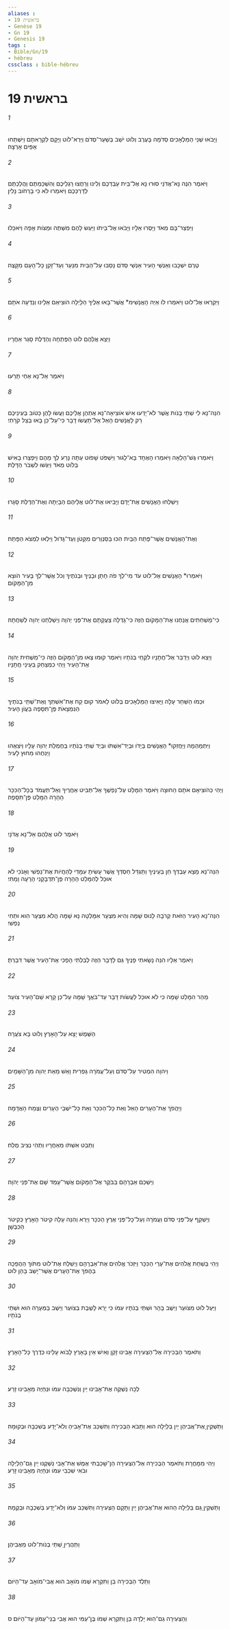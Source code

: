 ```yaml
---
aliases : 
- בראשית 19
- Genèse 19
- Gn 19
- Genesis 19
tags : 
- Bible/Gn/19
- hébreu
cssclass : bible-hébreu
---
```


# בראשית 19

###### 1
וַיָּבֹאוּ שְׁנֵי הַמַּלְאָכִים סְדֹמָה בָּעֶרֶב וְלֹוט יֹשֵׁב בְּשַׁעַר־סְדֹם וַיַּרְא־לֹוט וַיָּקָם לִקְרָאתָם וַיִּשְׁתַּחוּ אַפַּיִם אָרְצָה׃
###### 2
וַיֹּאמֶר הִנֶּה נָּא־אֲדֹנַי סוּרוּ נָא אֶל־בֵּית עַבְדְּכֶם וְלִינוּ וְרַחֲצוּ רַגְלֵיכֶם וְהִשְׁכַּמְתֶּם וַהֲלַכְתֶּם לְדַרְכְּכֶם וַיֹּאמְרוּ לֹּא כִּי בָרְחֹוב נָלִין׃
###### 3
וַיִּפְצַר־בָּם מְאֹד וַיָּסֻרוּ אֵלָיו וַיָּבֹאוּ אֶל־בֵּיתֹו וַיַּעַשׂ לָהֶם מִשְׁתֶּה וּמַצֹּות אָפָה וַיֹּאכֵלוּ׃
###### 4
טֶרֶם יִשְׁכָּבוּ וְאַנְשֵׁי הָעִיר אַנְשֵׁי סְדֹם נָסַבּוּ עַל־הַבַּיִת מִנַּעַר וְעַד־זָקֵן כָּל־הָעָם מִקָּצֶה׃
###### 5
וַיִּקְרְאוּ אֶל־לֹוט וַיֹּאמְרוּ לֹו אַיֵּה הָאֲנָשִׁימ* אֲשֶׁר־בָּאוּ אֵלֶיךָ הַלָּיְלָה הֹוצִיאֵם אֵלֵינוּ וְנֵדְעָה אֹתָם׃
###### 6
וַיֵּצֵא אֲלֵהֶם לֹוט הַפֶּתְחָה וְהַדֶּלֶת סָגַר אַחֲרָיו׃
###### 7
וַיֹּאמַר אַל־נָא אַחַי תָּרֵעוּ׃
###### 8
הִנֵּה־נָא לִי שְׁתֵּי בָנֹות אֲשֶׁר לֹא־יָדְעוּ אִישׁ אֹוצִיאָה־נָּא אֶתְהֶן אֲלֵיכֶם וַעֲשׂוּ לָהֶן כַּטֹּוב בְּעֵינֵיכֶם רַק לָאֲנָשִׁים הָאֵל אַל־תַּעֲשׂוּ דָבָר כִּי־עַל־כֵּן בָּאוּ בְּצֵל קֹרָתִי׃
###### 9
וַיֹּאמְרוּ גֶּשׁ־הָלְאָה וַיֹּאמְרוּ הָאֶחָד בָּא־לָגוּר וַיִּשְׁפֹּט שָׁפֹוט עַתָּה נָרַע לְךָ מֵהֶם וַיִּפְצְרוּ בָאִישׁ בְּלֹוט מְאֹד וַיִּגְּשׁוּ לִשְׁבֹּר הַדָּלֶת׃
###### 10
וַיִּשְׁלְחוּ הָאֲנָשִׁים אֶת־יָדָם וַיָּבִיאוּ אֶת־לֹוט אֲלֵיהֶם הַבָּיְתָה וְאֶת־הַדֶּלֶת סָגָרוּ׃
###### 11
וְאֶת־הָאֲנָשִׁים אֲשֶׁר־פֶּתַח הַבַּיִת הִכּוּ בַּסַּנְוֵרִים מִקָּטֹן וְעַד־גָּדֹול וַיִּלְאוּ לִמְצֹא הַפָּתַח׃
###### 12
וַיֹּאמְרוּ* הָאֲנָשִׁים אֶל־לֹוט עֹד מִי־לְךָ פֹה חָתָן וּבָנֶיךָ וּבְנֹתֶיךָ וְכֹל אֲשֶׁר־לְךָ בָּעִיר הֹוצֵא מִן־הַמָּקֹום׃
###### 13
כִּי־מַשְׁחִתִים אֲנַחְנוּ אֶת־הַמָּקֹום הַזֶּה כִּי־גָדְלָה צַעֲקָתָם אֶת־פְּנֵי יְהוָה וַיְשַׁלְּחֵנוּ יְהוָה לְשַׁחֲתָהּ׃
###### 14
וַיֵּצֵא לֹוט וַיְדַבֵּר אֶל־חֲתָנָיו לֹקְחֵי בְנֹתָיו וַיֹּאמֶר קוּמוּ צְּאוּ מִן־הַמָּקֹום הַזֶּה כִּי־מַשְׁחִית יְהוָה אֶת־הָעִיר וַיְהִי כִמְצַחֵק בְּעֵינֵי חֲתָנָיו׃
###### 15
וּכְמֹו הַשַּׁחַר עָלָה וַיָּאִיצוּ הַמַּלְאָכִים בְּלֹוט לֵאמֹר קוּם קַח אֶת־אִשְׁתְּךָ וְאֶת־שְׁתֵּי בְנֹתֶיךָ הַנִּמְצָאֹת פֶּן־תִּסָּפֶה בַּעֲוֹן הָעִיר׃
###### 16
וַיִּתְמַהְמָהּ וַיַּחֲזִקוּ* הָאֲנָשִׁים בְּיָדֹו וּבְיַד־אִשְׁתֹּו וּבְיַד שְׁתֵּי בְנֹתָיו בְּחֶמְלַת יְהוָה עָלָיו וַיֹּצִאֻהוּ וַיַּנִּחֻהוּ מִחוּץ לָעִיר׃
###### 17
וַיְהִי כְהֹוצִיאָם אֹתָם הַחוּצָה וַיֹּאמֶר הִמָּלֵט עַל־נַפְשֶׁךָ אַל־תַּבִּיט אַחֲרֶיךָ וְאַל־תַּעֲמֹד בְּכָל־הַכִּכָּר הָהָרָה הִמָּלֵט פֶּן־תִּסָּפֶה׃
###### 18
וַיֹּאמֶר לֹוט אֲלֵהֶם אַל־נָא אֲדֹנָי׃
###### 19
הִנֵּה־נָא מָצָא עַבְדְּךָ חֵן בְּעֵינֶיךָ וַתַּגְדֵּל חַסְדְּךָ אֲשֶׁר עָשִׂיתָ עִמָּדִי לְהַחֲיֹות אֶת־נַפְשִׁי וְאָנֹכִי לֹא אוּכַל לְהִמָּלֵט הָהָרָה פֶּן־תִּדְבָּקַנִי הָרָעָה וָמַתִּי׃
###### 20
הִנֵּה־נָא הָעִיר הַזֹּאת קְרֹבָה לָנוּס שָׁמָּה וְהִיא מִצְעָר אִמָּלְטָה נָּא שָׁמָּה הֲלֹא מִצְעָר הִוא וּתְחִי נַפְשִׁי׃
###### 21
וַיֹּאמֶר אֵלָיו הִנֵּה נָשָׂאתִי פָנֶיךָ גַּם לַדָּבָר הַזֶּה לְבִלְתִּי הָפְכִּי אֶת־הָעִיר אֲשֶׁר דִּבַּרְתָּ׃
###### 22
מַהֵר הִמָּלֵט שָׁמָּה כִּי לֹא אוּכַל לַעֲשֹׂות דָּבָר עַד־בֹּאֲךָ שָׁמָּה עַל־כֵּן קָרָא שֵׁם־הָעִיר צֹועַר׃
###### 23
הַשֶּׁמֶשׁ יָצָא עַל־הָאָרֶץ וְלֹוט בָּא צֹעֲרָה׃
###### 24
וַיהוָה הִמְטִיר עַל־סְדֹם וְעַל־עֲמֹרָה גָּפְרִית וָאֵשׁ מֵאֵת יְהוָה מִן־הַשָּׁמָיִם׃
###### 25
וַיַּהֲפֹךְ אֶת־הֶעָרִים הָאֵל וְאֵת כָּל־הַכִּכָּר וְאֵת כָּל־יֹשְׁבֵי הֶעָרִים וְצֶמַח הָאֲדָמָה׃
###### 26
וַתַּבֵּט אִשְׁתֹּו מֵאַחֲרָיו וַתְּהִי נְצִיב מֶלַח׃
###### 27
וַיַּשְׁכֵּם אַבְרָהָם בַּבֹּקֶר אֶל־הַמָּקֹום אֲשֶׁר־עָמַד שָׁם אֶת־פְּנֵי יְהוָה׃
###### 28
וַיַּשְׁקֵף עַל־פְּנֵי סְדֹם וַעֲמֹרָה וְעַל־כָּל־פְּנֵי אֶרֶץ הַכִּכָּר וַיַּרְא וְהִנֵּה עָלָה קִיטֹר הָאָרֶץ כְּקִיטֹר הַכִּבְשָׁן׃
###### 29
וַיְהִי בְּשַׁחֵת אֱלֹהִים אֶת־עָרֵי הַכִּכָּר וַיִּזְכֹּר אֱלֹהִים אֶת־אַבְרָהָם וַיְשַׁלַּח אֶת־לֹוט מִתֹּוךְ הַהֲפֵכָה בַּהֲפֹךְ אֶת־הֶעָרִים אֲשֶׁר־יָשַׁב בָּהֵן לֹוט׃
###### 30
וַיַּעַל לֹוט מִצֹּועַר וַיֵּשֶׁב בָּהָר וּשְׁתֵּי בְנֹתָיו עִמֹּו כִּי יָרֵא לָשֶׁבֶת בְּצֹועַר וַיֵּשֶׁב בַּמְּעָרָה הוּא וּשְׁתֵּי בְנֹתָיו׃
###### 31
וַתֹּאמֶר הַבְּכִירָה אֶל־הַצְּעִירָה אָבִינוּ זָקֵן וְאִישׁ אֵין בָּאָרֶץ לָבֹוא עָלֵינוּ כְּדֶרֶךְ כָּל־הָאָרֶץ׃
###### 32
לְכָה נַשְׁקֶה אֶת־אָבִינוּ יַיִן וְנִשְׁכְּבָה עִמֹּו וּנְחַיֶּה מֵאָבִינוּ זָרַע׃
###### 33
וַתַּשְׁקֶיןָ אֶת־אֲבִיהֶן יַיִן בַּלַּיְלָה הוּא וַתָּבֹא הַבְּכִירָה וַתִּשְׁכַּב אֶת־אָבִיהָ וְלֹא־יָדַע בְּשִׁכְבָהּ וּבְקוּמָהּ׃
###### 34
וַיְהִי מִמָּחֳרָת וַתֹּאמֶר הַבְּכִירָה אֶל־הַצְּעִירָה הֵן־שָׁכַבְתִּי אֶמֶשׁ אֶת־אָבִי נַשְׁקֶנּוּ יַיִן גַּם־הַלַּיְלָה וּבֹאִי שִׁכְבִי עִמֹּו וּנְחַיֶּה מֵאָבִינוּ זָרַע׃
###### 35
וַתַּשְׁקֶיןָ גַּם בַּלַּיְלָה הַהוּא אֶת־אֲבִיהֶן יָיִן וַתָּקָם הַצְּעִירָה וַתִּשְׁכַּב עִמֹּו וְלֹא־יָדַע בְּשִׁכְבָהּ וּבְקֻמָהּ׃
###### 36
וַתַּהֲרֶיןָ שְׁתֵּי בְנֹות־לֹוט מֵאֲבִיהֶן׃
###### 37
וַתֵּלֶד הַבְּכִירָה בֵּן וַתִּקְרָא שְׁמֹו מֹואָב הוּא אֲבִי־מֹואָב עַד־הַיֹּום׃
###### 38
וְהַצְּעִירָה גַם־הִוא יָלְדָה בֵּן וַתִּקְרָא שְׁמֹו בֶּן־עַמִּי הוּא אֲבִי בְנֵי־עַמֹּון עַד־הַיֹּום׃ ס
